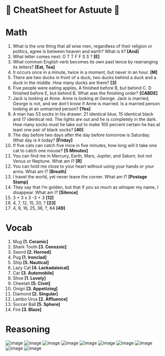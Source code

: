 👑 CheatSheet for Astuute 👑
===========


# Math
1. What is the one thing that all wise men, regardless of their religion or politics, agree is between heaven and earth? What is it? **[And]**
2. What letter comes next: O T T F F S S ? **[E]**
3. What common English verb becomes its own past tence by rearranging its letters? **[Eat, Tea]**
4. It occurs once in a minute, twice in a moment, but never in an hour. **[M]**
5. There are two ducks in front of a duck, two ducks behind a duck and a duck in the middle. How many ducks are there? **[3]**
6. Five people were eating apples, A finished before B, but behind C. D finished before E, but behind B. What was the finishing order? **[CABDE]**
7. Jack is looking at Anne. Anne is looking at George. Jack is married, George is not, and we don’t know if Anne is married. Is a married person looking at an unmarried person? **[Yes]**
8. A man has 53 socks in his drawer: 21 identical blue, 15 identical black and 17 identical red. The lights are out and he is completely in the dark. How many socks must he take out to make 100 percent certain he has at least one pair of black socks? **[40]**
9. The day before two days after the day before tomorrow is Saturday. What day is it today? **[Friday]**
10. If five cats can catch five mice in five minutes, how long will it take one cat to catch one mouse? **[5 Minutes]**
11. You can find me in Mercury, Earth, Mars, Jupiter, and Saturn, but not Venus or Neptune. What am I? **[R]**
12. You can hold me close to your heart without using your hands or your arms. What am I? **[Breath]**
13. I travel the world, yet never leave the corner. What am I? **[Postage Stamp]**
14. They say that I’m golden, but that if you so much as whisper my name, I disappear. What am I? **[Silence]**
15. 3 + 3 x 3 -3 + 3 **[12]**
16. 4, 7, 12, 15, 20, ? **[23]**
17. 4, 9, 16, 25, 36, ?, 64 **[49]**

# Vocab

1. Mug **[1. Ceramic]**
2. Shark Tooth **[3. Cenozoic]**
3. Sword **[2. Horned]**
4. Pug **[1. Ironclad]**
5. Ship **[5. Nautical]**
6. Lazy Cat **[4. Lackadaisical]**
7. Car **[3. Automobile]**
8. Shoe **[1. Lovely]**
9. Cheetah **[5. Civet]**
10. Onigri **[3. Appetizing]**
11. Diamond **[2. Singular]**
12. Lambo Urus **[2. Affluence]**
13. Soccer Ball **[5. Sphere]**
14. Fire **[3. Blaze]**



# Reasoning

![image](https://user-images.githubusercontent.com/67806882/132960641-abb1f9c9-141d-4673-bdd6-ce6df86b711d.png)
![image](https://user-images.githubusercontent.com/67806882/132960657-395a5bdd-829e-44d6-877c-159f4992c262.png)
![image](https://user-images.githubusercontent.com/67806882/132960659-68082699-9a05-4f93-9d2d-025f9eea3263.png)
![image](https://user-images.githubusercontent.com/67806882/132960667-0b8f8b45-7e65-403d-972f-e6b8eccf4c5e.png)
![image](https://user-images.githubusercontent.com/67806882/132960669-073fde5c-729a-4ad5-8fa3-59fa42fda3b0.png)
![image](https://user-images.githubusercontent.com/67806882/132960681-3e7917be-6265-4e9f-a5cf-d51454daa6ed.png)
![image](https://user-images.githubusercontent.com/67806882/132960684-b7b54b98-f8e4-49b5-b7f5-551c37c40b84.png)
![image](https://user-images.githubusercontent.com/67806882/132960696-0bee5a01-def8-493b-92de-1553bd263d13.png)
![image](https://user-images.githubusercontent.com/67806882/132960701-67b6412d-dab9-43f2-9cf6-2d78e078e762.png)
![image](https://user-images.githubusercontent.com/67806882/132960705-812e656a-44eb-4867-87cb-f239511c1f50.png)